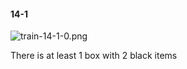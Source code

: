 #### 14-1
![train-14-1-0.png](https://github.com/lil-lab/nlvr/raw/master/nlvr/train/images/11/train-14-1-0.png "train-14-1-0.png")

There is at least 1 box with 2 black items